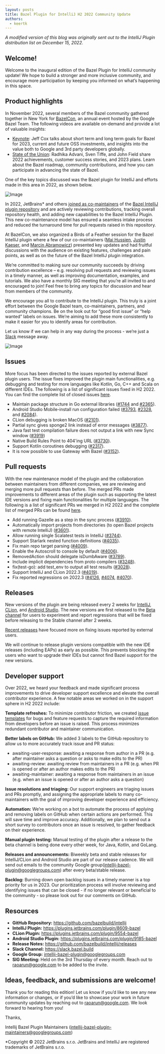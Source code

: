 ```yaml
---
layout: posts
title: Bazel Plugin for IntelliJ H2 2022 Community Update
authors:
  - keertk
---
```


_A modified version of this blog was originally sent out to the IntelliJ Plugin distribution list on December 15, 2022._

## Welcome!
Welcome to the inaugural edition of the Bazel Plugin for IntelliJ community update! We hope to build a stronger and more inclusive community, and encourage more participation by keeping you informed on what’s happening in this space.

## Product highlights
In November 2022, several members of the Bazel community gathered together in New York for [BazelCon](https://opensourcelive.withgoogle.com/events/bazelcon2022), an annual event hosted by the Google Bazel Team. The following videos are available on-demand and provide a lot of valuable insights:

- [Keynote](https://www.youtube.com/watch?v=SiKov9W7QT4&t=1s): Jeff Cox talks about short term and long term goals for Bazel for 2023, current and future OSS investments, and insights into the value both to Google and 3rd party developers globally.
- [State of the Union](https://www.youtube.com/watch?v=6_RrNxuny6Y): Radhika Advani, Sven Tiffe, and John Field share 2022 achievements, customer success stories, and 2023 plans. Learn about the Bazel roadmap, community contributions, and how you can participate in advancing the state of Bazel.

One of the key topics discussed was the Bazel plugin for IntelliJ and efforts made in this area in 2022, as shown below.

![Image](/assets/blog-intellij-h2-2022-maintenance-model.png)

In 2022, JetBrains* and others [joined as co-maintainers](https://blog.bazel.build/2022/07/11/Bazel-IntelliJ-Update.html) of the [Bazel IntelliJ plugin repository](https://github.com/bazelbuild/intellij) and are actively reviewing contributions, tracking overall repository health, and adding new capabilities to the Bazel IntelliJ Plugin. This new co-maintenance model  has ensured a seamless intake process and reduced the turnaround time for pull requests raised in this repository.

At BazelCon, we also organized a Birds of a Feather session for the Bazel IntelliJ plugin where a few of our co-maintainers ([Mai Hussien](https://github.com/mai93), [Justin Kaeser](https://github.com/jastice), and [Marcin Abramowicz](https://github.com/abrams27)) presented key updates and had fruitful discussions with the audience on existing features, challenges and pain points, as well as on the future of the Bazel IntelliJ plugin integration. 

We’re committed to making sure our community succeeds by driving contribution excellence – e.g. resolving pull requests and reviewing issues in a timely manner, as well as improving documentation, examples, and tutorials. We also have a monthly SIG meeting that you’re all invited to and encouraged to join! Feel free to bring any topics for discussion and hear from members of the community. 

We encourage you all to contribute to the IntelliJ plugin. This truly is a joint effort between the Google Bazel team, co-maintainers, partners, and community champions. Be on the look out for “good first issue” or “help wanted” labels on issues. We’re aiming to add these more consistently to make it easier for you to identify areas for contribution.  

Let us know if we can help in any way during the process - we’re just a [Slack](https://slack.bazel.build) message away. 

![Image](/assets/blog-intellij-h2-2022-partner.png)

## Issues
More focus has been directed to the issues reported by external Bazel plugin users. The issue fixes improved the plugin main functionalities, e.g. debugging and testing for more languages like Kotlin, Go, C++ and Scala on different IDEs. The following is a list of significant issues fixed in H2 2022. You can find the complete list of closed issues [here](https://github.com/bazelbuild/intellij/issues?q=is%3Aissue+is%3Aclosed+closed%3A2022-07-01..2022-12-31).

- Maintain package structure in Go external libraries ([#1744](https://github.com/bazelbuild/intellij/issues/1744) and [#2365](https://github.com/bazelbuild/intellij/issues/2365)).
- Android Studio Mobile-install run configuration failed ([#3793](https://github.com/bazelbuild/intellij/pull/3793), [#2328](https://github.com/bazelbuild/intellij/issues/2328), and [#2084](https://github.com/bazelbuild/intellij/issues/2084)).
- CLion debugging is broken MacOS ([#2101](https://github.com/bazelbuild/intellij/issues/2101)).
- Partial sync gives sponge2 link instead of error messages ([#3877](https://github.com/bazelbuild/intellij/issues/3877)).
- Java fast test compilation failure does not output a link with new Sync window ([#3919](https://github.com/bazelbuild/intellij/issues/3919))
- Native Build Rules Point to 404'ing URL ([#3730](https://github.com/bazelbuild/intellij/issues/3730)).
- Support Kotlin coroutines debugging ([#2317](https://github.com/bazelbuild/intellij/issues/2317)).
- It is now possible to use Gateway with Bazel ([#3152](https://github.com/bazelbuild/intellij/issues/3152)).

## Pull requests
With the new maintenance model of the plugin and the collaboration between maintainers from different companies, we are reviewing and merging more pull requests than before. The merged PRs made improvements to different areas of the plugin such as supporting the latest IDE versions and fixing main functionalities for multiple languages. The following is a list of significant PRs we merged in H2 2022 and the complete list of merged PRs can be found [here](https://github.com/bazelbuild/intellij/pulls?q=is%3Apr+closed%3A2022-07-01..2022-12-31+-author%3Aapp%2Fcopybara-service+is%3Aclosed).

- Add running Gazelle as a step in the sync process ([#3910](https://github.com/bazelbuild/intellij/pull/3910)).
- Automatically import projects from directories (to open Bazel projects with remote IntelliJ) ([#3601](https://github.com/bazelbuild/intellij/pull/3601)).
- Allow running single Scalatest tests in IntelliJ ([#3744](https://github.com/bazelbuild/intellij/pull/3744)).
- Support Starlark nested function definitions ([#4035](https://github.com/bazelbuild/intellij/pull/4035)).
- Fix main repo target parsing ([#4009](https://github.com/bazelbuild/intellij/pull/4009)).
- Enable the Autoscroll to console by default ([#4006](https://github.com/bazelbuild/intellij/pull/4006)).
- RemovedAction should delegate isDumbAware ([#3789](https://github.com/bazelbuild/intellij/pull/3789)).
- Include implicit dependencies from proto compilers ([#3248](https://github.com/bazelbuild/intellij/pull/3248)).
- fix(test-go): add test_env to output all test results ([#3028](https://github.com/bazelbuild/intellij/pull/3028/files)).
- Support IntelliJ and CLion 2022.3 ([#4019](https://github.com/bazelbuild/intellij/pull/4019)).
- Fix reported regressions on 2022.3 ([#4126](https://github.com/bazelbuild/intellij/pull/4126), [#4074](https://github.com/bazelbuild/intellij/pull/4074), [#4070](https://github.com/bazelbuild/intellij/pull/4070)).

## Releases
New versions of the plugin are being released every 2 weeks for [IntelliJ](https://plugins.jetbrains.com/plugin/8609-bazel), [CLion](https://plugins.jetbrains.com/plugin/9554-bazel), and [Android Studio](https://plugins.jetbrains.com/plugin/9185-bazel). The new versions are first released to the [Beta channel](https://github.com/bazelbuild/intellij#beta-versions) for users to experiment and report regressions that will be fixed before releasing to the Stable channel after 2 weeks.

[Recent releases](https://github.com/bazelbuild/intellij/releases) have focused more on fixing issues reported by external users.
 
We will continue to release plugin versions compatible with the new IDE releases (including EAPs) as early as possible. This  prevents blocking the users who want to upgrade their IDEs but cannot find Bazel support for the new versions.

## Developer support
Over 2022, we heard your feedback and made significant process improvements to drive developer support excellence and elevate the overall contributor experience. A few notable areas we worked on in the support sphere in H2 2022 include:

**Template refreshes:** To minimize contributor friction, we created [issue templates](https://github.com/bazelbuild/intellij/issues/new/choose) for bugs and feature requests to capture the required information from developers before an issue is raised. This process minimizes redundant contributor and maintainer communication.

**Better labels on GitHub:** We added 3 labels to the GitHub repository to allow us to more accurately  track issue and PR status:

- awaiting-user-response: awaiting a response from author in a PR (e.g. after maintainer asks a question or asks to make edits to the PR)
- awaiting-review: awaiting review from maintainers in a PR (e.g. when PR is opened or after an author makes edits to the PR)
- awaiting-maintainer: awaiting a response from maintainers in an issue (e.g. when an issue is opened or after an author asks a question) 

**Issue resolutions and triaging:** Our support engineers are triaging issues and PRs promptly, and assigning the appropriate labels to many co-maintainers with the goal of improving developer experience and efficiency.

**Automation:** We’re working on a bot to automate the process of applying and removing labels on GitHub when certain actions are performed. This will save time and improve accuracy. Additionally, we plan to send out a short survey to contributors once an issue is resolved, to gather feedback on their experience.

**Manual plugin testing:** Manual testing of the plugin after a release to the beta channel is being done every other week, for Java, Kotlin, and GoLang.

**Releases and announcements:** Biweekly beta and stable releases for IntelliJ/CLion and Android Studio are part of our release cadence. We will send out emails to the community Google group(intellij-bazel-plugin@googlegroups.com) after every beta/stable release.

**Backlog:** Burning down open backlog issues in a timely manner is a top priority for us in 2023. Our prioritization process will involve reviewing and identifying issues that can be closed - if no longer relevant or beneficial to the community - so please look out for our comments on GitHub.

## Resources

- **GitHub Repository:** https://github.com/bazelbuild/intellij 
- **IntelliJ Plugin:** https://plugins.jetbrains.com/plugin/8609-bazel
- **CLion Plugin:** https://plugins.jetbrains.com/plugin/9554-bazel
- **Android Studio Plugin:** https://plugins.jetbrains.com/plugin/9185-bazel  
- **Release Notes:** https://github.com/bazelbuild/intellij/releases 
- **Slack Channel:** https://slack.bazel.build 
- **Google Group:** intellij-bazel-plugin@googlegroups.com
- **SIG Meeting:** Held on the 3rd Thursday of every month. Reach out to raoarun@google.com to be added to the invite.

## Ideas, feedback, and submissions are welcome!
Thank you for reading this edition! Let us know if you’d like to see any new information or changes, or if you’d like to showcase your work in future community updates by reaching out to raoarun@google.com. We look forward to hearing from you!

Thanks,

Intellij Bazel Plugin Maintainers (intellij-bazel-plugin-maintainers@googlegroups.com)

*Copyright © 2022 JetBrains s.r.o. JetBrains and IntelliJ are registered trademarks of JetBrains s.r.o.
